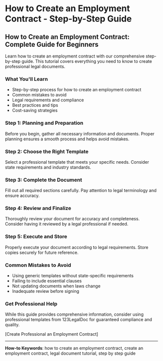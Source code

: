 # How to Create an Employment Contract - Step-by-Step Guide

## How to Create an Employment Contract: Complete Guide for Beginners

Learn how to create an employment contract with our comprehensive step-by-step guide. This tutorial covers everything you need to know to create professional legal documents.

### What You'll Learn

- Step-by-step process for how to create an employment contract
- Common mistakes to avoid
- Legal requirements and compliance
- Best practices and tips
- Cost-saving strategies

### Step 1: Planning and Preparation

Before you begin, gather all necessary information and documents. Proper planning ensures a smooth process and helps avoid mistakes.

### Step 2: Choose the Right Template

Select a professional template that meets your specific needs. Consider state requirements and industry standards.

### Step 3: Complete the Document

Fill out all required sections carefully. Pay attention to legal terminology and ensure accuracy.

### Step 4: Review and Finalize

Thoroughly review your document for accuracy and completeness. Consider having it reviewed by a legal professional if needed.

### Step 5: Execute and Store

Properly execute your document according to legal requirements. Store copies securely for future reference.

### Common Mistakes to Avoid

- Using generic templates without state-specific requirements
- Failing to include essential clauses
- Not updating documents when laws change
- Inadequate review before signing

### Get Professional Help

While this guide provides comprehensive information, consider using professional templates from 123LegalDoc for guaranteed compliance and quality.

[Create Professional an Employment Contract]

---

**How-to Keywords**: how to create an employment contract, create an employment contract, legal document tutorial, step by step guide
